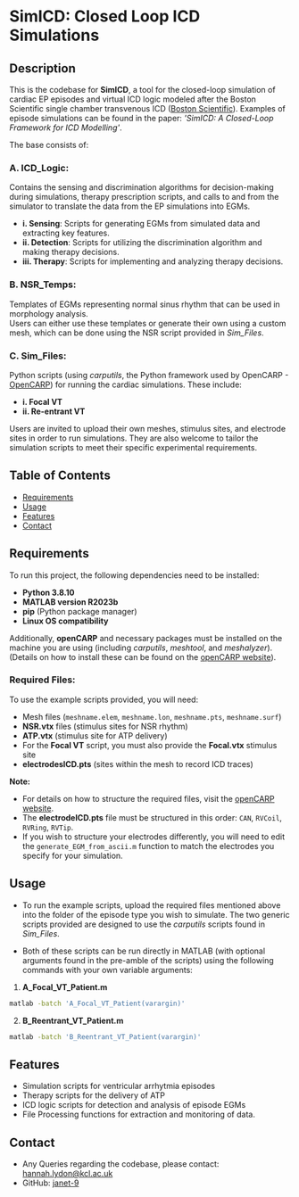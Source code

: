 
# SimICD: Closed Loop ICD Simulations


## Description

This is the codebase for **SimICD**, a tool for the closed-loop simulation of cardiac EP episodes and virtual ICD logic modeled after the Boston Scientific single chamber transvenous ICD ([Boston Scientific](https://www.bostonscientific.com/en-US/home.html)). Examples of episode simulations can be found in the paper: *'SimICD: A Closed-Loop Framework for ICD Modelling'*.

The base consists of:

### A. ICD_Logic:
Contains the sensing and discrimination algorithms for decision-making during simulations, therapy prescription scripts, and calls to and from the simulator to translate the data from the EP simulations into EGMs.  
  - **i. Sensing**: Scripts for generating EGMs from simulated data and extracting key features.
  - **ii. Detection**: Scripts for utilizing the discrimination algorithm and making therapy decisions.
  - **iii. Therapy**: Scripts for implementing and analyzing therapy decisions.

### B. NSR_Temps:
Templates of EGMs representing normal sinus rhythm that can be used in morphology analysis.  
  Users can either use these templates or generate their own using a custom mesh, which can be done using the NSR script provided in *Sim_Files*.

### C. Sim_Files:
Python scripts (using *carputils*, the Python framework used by OpenCARP - [OpenCARP](https://opencarp.org)) for running the cardiac simulations. These include:
  - **i. Focal VT**
  - **ii. Re-entrant VT**

Users are invited to upload their own meshes, stimulus sites, and electrode sites in order to run simulations. They are also welcome to tailor the simulation scripts to meet their specific experimental requirements.

## Table of Contents

- [Requirements](#requirements)
- [Usage](#usage)
- [Features](#features)
- [Contact](#contact)

## Requirements

To run this project, the following dependencies need to be installed:

- **Python 3.8.10**
- **MATLAB version R2023b**
- **pip** (Python package manager)
- **Linux OS compatibility**

Additionally, **openCARP** and necessary packages must be installed on the machine you are using (including *carputils*, *meshtool*, and *meshalyzer*).  
(Details on how to install these can be found on the [openCARP website](https://opencarp.org)).

### Required Files:
To use the example scripts provided, you will need:
- Mesh files (`meshname.elem`, `meshname.lon`, `meshname.pts`, `meshname.surf`)
- **NSR.vtx** files (stimulus sites for NSR rhythm)
- **ATP.vtx** (stimulus site for ATP delivery)
- For the **Focal VT** script, you must also provide the **Focal.vtx** stimulus site
- **electrodesICD.pts** (sites within the mesh to record ICD traces)

**Note:**
- For details on how to structure the required files, visit the [openCARP website](https://opencarp.org).
- The **electrodeICD.pts** file must be structured in this order: `CAN`, `RVCoil`, `RVRing`, `RVTip`.
- If you wish to structure your electrodes differently, you will need to edit the `generate_EGM_from_ascii.m` function to match the electrodes you specify for your simulation.

## Usage

- To run the example scripts, upload the required files mentioned above into the folder of the episode type you wish to simulate. The two generic scripts provided are designed to use the *carputils* scripts found in *Sim_Files*.  

- Both of these scripts can be run directly in MATLAB (with optional arguments found in the pre-amble of the scripts) using the following commands with your own variable arguments:

1. **A_Focal_VT_Patient.m**

```bash
matlab -batch 'A_Focal_VT_Patient(varargin)'
```
2. **B_Reentrant_VT_Patient.m**

```bash
matlab -batch 'B_Reentrant_VT_Patient(varargin)'
```

## Features

- Simulation scripts for ventricular arrhytmia episodes
- Therapy scripts for the delivery of ATP
- ICD logic scripts for detection and analysis of episode EGMs 
- File Processing functions for extraction and monitoring of data. 


## Contact 
- Any Queries regarding the codebase, please contact:  [hannah.lydon@kcl.ac.uk](mailto:hannah.lydon@kcl.ac.uk)
- GitHub: [janet-9](https://github.com/janet-9)


